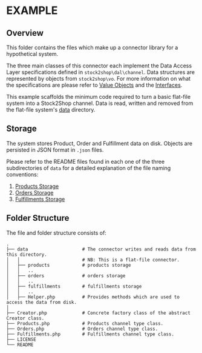 # EXAMPLE

## Overview

This folder contains the files which make up a connector library for a hypothetical system.

The three main classes of this connector each implement the Data Access Layer specifications defined in `stock2shop\dal\channel`.
Data structures are represented by objects from `stock2shop\vo`. 
For more information on what the specifications are please refer to [Value Objects](../../../vo) and the [Interfaces](../../channel).

This example scaffolds the minimum code required to turn a basic flat-file system into a Stock2Shop channel.
Data is read, written and removed from the flat-file system's [data](./data) directory.

## Storage

The system stores Product, Order and Fulfillment data on disk.
Objects are persisted in JSON format in `.json` files.
 
Please refer to the README files found in each one of the three subdirectories of `data` for a detailed explanation of 
the file naming conventions:

1. [Products Storage](data/products/readme.md)
2. [Orders Storage](data/orders/readme.md)
3. [Fulfillments Storage](data/fulfillments/readme.md)

## Folder Structure

The file and folder structure consists of:

    .
    ├── data                    # The connector writes and reads data from this directory. 
    │   │                       # NB: This is a flat-file connector.
    │   ├── products            # products storage
    │   │   ..
    │   ├── orders              # orders storage
    │   │   ..
    │   ├── fulfillments        # fulfillments storage
    │   │   ..
    │   ├── Helper.php          # Provides methods which are used to access the data from disk.
    │
    ├── Creator.php             # Concrete factory class of the abstract Creator class.
    ├── Products.php            # Products channel type class.
    ├── Orders.php              # Orders channel type class.
    ├── Fulfillments.php        # Fulfillments channel type class.
    ├── LICENSE
    └── README

